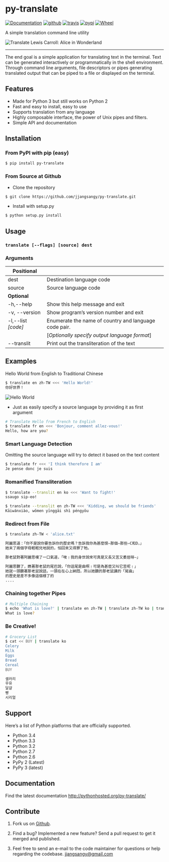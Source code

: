 py-translate
=============

[![Documentation](https://readthedocs.org/projects/py-translate/badge/?version=master)](https://readthedocs.org/projects/py-translate/?badge=master) [![github](https://badge.fury.io/gh/jjangsangy%2Fpy-translate.svg)](http://badge.fury.io/gh/jjangsangy%2Fpy-translate) [![travis](https://travis-ci.org/jjangsangy/py-translate.svg?branch=master)](https://travis-ci.org/jjangsangy/py-translate) [![pypi](https://badge.fury.io/py/py-translate.svg)](http://badge.fury.io/py/py-translate) [![Wheel](https://pypip.in/wheel/py-translate/badge.svg)](https://pypi.python.org/pypi/py-translate/)

A simple translation command line utility

![Translate Lewis Carroll: Alice in Wonderland][alice]

------------------------------------------------

The end goal is a simple application for translating text in the terminal.
Text can be generated interactively or programmatically in the
shell environment. Through command line arguments, file descriptors or
pipes generating translated output that can be piped to a file or
displayed on the terminal.

Features
----------

- Made for Python 3 but still works on Python 2
- Fast and easy to install, easy to use
- Supports translation from any language
- Highly composable interface, the power of Unix pipes and filters.
- Simple API and documentation

Installation
------------

### From PyPI with pip (easy)

```sh
$ pip install py-translate
```

### From Source at Github

- Clone the repository

```sh
$ git clone https://github.com/jjangsangy/py-translate.git
```

- Install with setup.py

```sh
$ python setup.py install
```

## Usage

### `translate [--flags] [source] dest`

### Arguments

| **Positional**     |                                                       |
|--------------------|-------------------------------------------------------|
| dest               | Destination language code                             |
| source             | Source language code                                  |
| **Optional**       |                                                       |
| -h,--help          | Show this help message and exit                       |
| -v, --version      | Show program’s version number and exit                |
| -l,--list _[code]_ | Enumerate the name of country and language code pair. |
|                    | [_Optionally specify output language format_]         |
| --translit         | Print out the transliteration of the text             |


Examples
--------

Hello World from English to Traditional Chinese

```sh
$ translate en zh-TW <<< 'Hello World!'
你好世界！

```

![Hello World][hello]

- Just as easily specify a source language by providing it as first argument

```sh
# Translate Hello from French to English
$ translate fr en <<< 'Bonjour, comment allez-vous!'
Hello, how are you?
```

### Smart Language Detection
Omitting the source language will try to detect it based on the text content

```sh
$ translate fr <<< 'I think therefore I am'
Je pense donc je suis
```

### Romanified Transliteration

```sh
$ translate --translit en ko <<< 'Want to fight!'
ssaugo sip-eo!

$ translate --translit en zh-TW <<< 'Kidding, we should be friends'
Kāiwánxiào, wǒmen yīnggāi shì péngyǒu
```

### Redirect from File

```sh
$ translate zh-TW < 'alice.txt'

阿麗思道：「你不是說你要告訴你的歷史嗎？告訴我你為甚麼恨—那個—那些—C和D，」
她末了兩個字母輕輕兒地說的，怕回來又得罪了牠。

那老鼠對著阿麗思嘆了一口氣道，「唉﹗我的身世說來可真是又長又苦又委屈呀—」

阿麗思聽了，瞧著那老鼠的尾巴說，「你這尾是曲啊﹗可是為甚麼又叫它苦呢﹗」
她就一頭聽著那老鼠說話，一頭在在心上納悶，所以她聽的那老鼠講的「尾曲」
的歷史是差不多像這個樣了的
....
```

### Chaining together Pipes

```sh
# Multiple Chaining
$ echo 'What is love?' | translate en zh-TW | translate zh-TW ko | translate ko fr | translate fr en
What is love?
```

### Be Creative!

```sh
# Grocery List
$ cat << BUY | translate ko
Celery
Milk
Eggs
Bread
Cereal
BUY

셀러리
우유
달걀
빵
시리얼
```

Support
--------

Here’s a list of Python platforms that are officially supported.

- Python 3.4
- Python 3.3
- Python 3.2
- Python 2.7
- Python 2.6
- PyPy 2 (Latest)
- PyPy 3 (latest)

Documentation
-------------

Find the latest documentation http://pythonhosted.org/py-translate/


Contribute
------------

1. Fork us on [Github](https://github.com/jjangsangy/py-translate).

2. Find a bug? Implemented a new feature? Send a pull request to get it merged and published.

3. Feel free to send an e-mail to the code maintainer for questions or help regarding the codebase.
[jjangsangy@gmail.com](jjangsangy@gmail.com)


[alice]: https://raw.githubusercontent.com/jjangsangy/py-translate/master/img/alice.gif

[hello]: https://raw.githubusercontent.com/jjangsangy/py-translate/master/img/helloworld.gif

[Documentation]: https://readthedocs.org/projects/py-translate/badge/?version=master